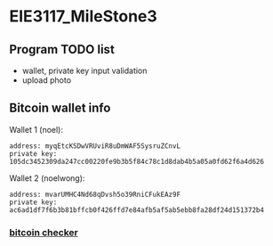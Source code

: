 # EIE3117_MileStone3
## Program TODO list
- wallet, private key input validation
- upload photo

## Bitcoin wallet info
Wallet 1 (noel): 
```
address: myqEtcKSDwVRUviR8uDmWAF5SysruZCnvL
private key: 105dc3452309da247cc00220fe9b3b5f84c78c1d8dab4b5a05a0fd62f6a4d626
```

Wallet 2 (noelwong):
```
address: mvarUMHC4Nd68qDvsh5o39RniCFukEAz9F
private key: ac6ad1df7f6b3b81bffcb0f426ffd7e84afb5af5ab5ebb8fa28df24d151372b4
```
### [bitcoin checker](https://blockstream.info/testnet/)
